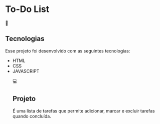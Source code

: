 <h1>To-Do List</h1>

🚀 <h2>Tecnologias</h2>
<p>Esse projeto foi desenvolvido com as seguintes tecnologias:</p>
<ul>
<li>HTML</li>
<li>CSS</li>
<li>JAVASCRIPT</li>

💻 <H2>Projeto</h2>
É uma lista de tarefas que permite adicionar, marcar e excluir tarefas quando concluída.